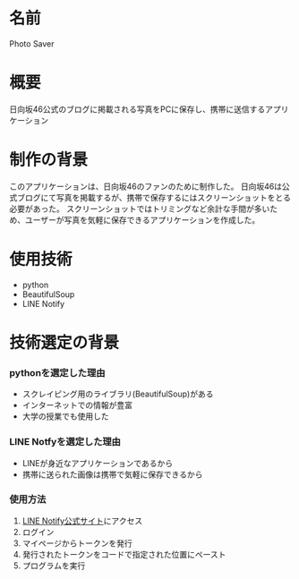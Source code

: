 # 名前
Photo Saver

# 概要
日向坂46公式のブログに掲載される写真をPCに保存し、携帯に送信するアプリケーション

# 制作の背景
このアプリケーションは、日向坂46のファンのために制作した。
日向坂46は公式ブログにて写真を掲載するが、携帯で保存するにはスクリーンショットをとる必要があった。
スクリーンショットではトリミングなど余計な手間が多いため、ユーザーが写真を気軽に保存できるアプリケーションを作成した。

# 使用技術
- python
- BeautifulSoup
- LINE Notify

# 技術選定の背景
### pythonを選定した理由
- スクレイピング用のライブラリ(BeautifulSoup)がある
- インターネットでの情報が豊富
- 大学の授業でも使用した

### LINE Notfyを選定した理由
- LINEが身近なアプリケーションであるから
- 携帯に送られた画像は携帯で気軽に保存できるから
  
### 使用方法
1. [LINE Notify公式サイト](https://notify-bot.line.me/ja/)にアクセス
2. ログイン
3. マイページからトークンを発行
4. 発行されたトークンをコードで指定された位置にペースト
5. プログラムを実行